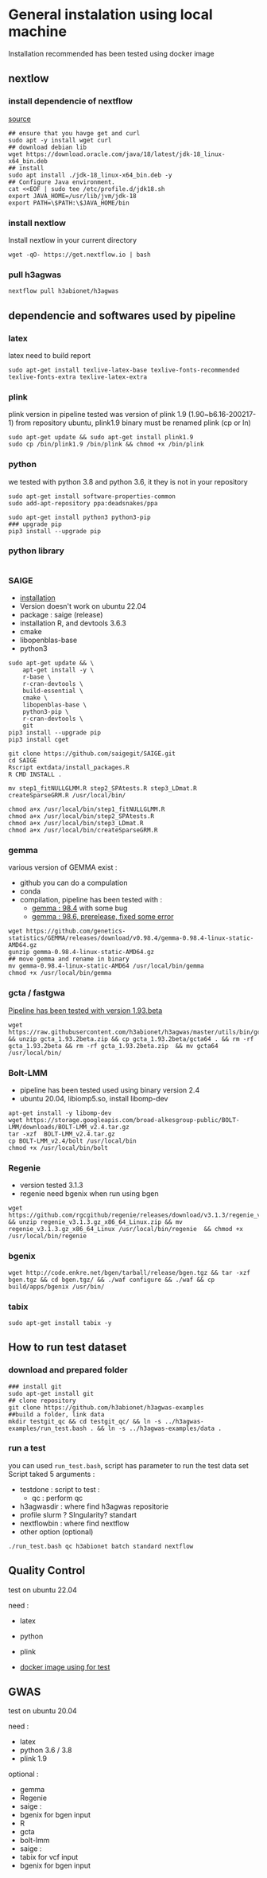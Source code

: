 # General instalation using local machine

Installation recommended has been tested using docker image 

## nextlow 

### install dependencie of nextflow

[source](https://computingforgeeks.com/install-oracle-java-18-on-ubuntu-debian/)

```
## ensure that you havge get and curl
sudo apt -y install wget curl
## download debian lib
wget https://download.oracle.com/java/18/latest/jdk-18_linux-x64_bin.deb
## install
sudo apt install ./jdk-18_linux-x64_bin.deb -y
## Configure Java environment.
cat <<EOF | sudo tee /etc/profile.d/jdk18.sh
export JAVA_HOME=/usr/lib/jvm/jdk-18
export PATH=\$PATH:\$JAVA_HOME/bin
```

### install nextlow 

Install nextlow in your current directory 

```
wget -qO- https://get.nextflow.io | bash
```

### pull  h3agwas 

```
nextflow pull h3abionet/h3agwas
```

## dependencie and softwares used by pipeline

### latex 

latex need to build report

```
sudo apt-get install texlive-latex-base texlive-fonts-recommended texlive-fonts-extra texlive-latex-extra
```

### plink

plink version in pipeline tested was version of plink 1.9  (1.90~b6.16-200217-1) from repository ubuntu, plink1.9 binary must be renamed plink (cp or ln)

```
sudo apt-get update && sudo apt-get install plink1.9
sudo cp /bin/plink1.9 /bin/plink && chmod +x /bin/plink
```

### python

we tested with python 3.8 and python 3.6, it they is not in your repository

```
sudo apt-get install software-properties-common
sudo add-apt-repository ppa:deadsnakes/ppa
```

```
sudo apt-get install python3 python3-pip
### upgrade pip
pip3 install --upgrade pip
```

### python library

```

```

### SAIGE
 * [installation](https://saigegit.github.io/SAIGE-doc/)
 * Version doesn't work on ubuntu 22.04
 * package : saige (release)
  * installation R, and devtools 3.6.3
  * cmake
  * libopenblas-base
  * python3

```
sudo apt-get update && \
    apt-get install -y \
    r-base \
    r-cran-devtools \
    build-essential \
    cmake \
    libopenblas-base \
    python3-pip \
    r-cran-devtools \
    git
pip3 install --upgrade pip
pip3 install cget
```

```
git clone https://github.com/saigegit/SAIGE.git
cd SAIGE
Rscript extdata/install_packages.R
R CMD INSTALL .

mv step1_fitNULLGLMM.R step2_SPAtests.R step3_LDmat.R createSparseGRM.R /usr/local/bin/

chmod a+x /usr/local/bin/step1_fitNULLGLMM.R
chmod a+x /usr/local/bin/step2_SPAtests.R
chmod a+x /usr/local/bin/step3_LDmat.R
chmod a+x /usr/local/bin/createSparseGRM.R

```

### gemma 

various version of GEMMA exist :
 * github you can do a compulation
 * conda
 * compilation, pipeline has been tested with :
   * [gemma : 98.4](https://github.com/genetics-statistics/GEMMA/releases/download/v0.98.4/gemma-0.98.4-linux-static-AMD64.gz) with some bug
   * [gemma : 98.6, prerelease, fixed some error ](https://biogems.info/download/gemma-0.98.6-pre1.gz)

```
wget https://github.com/genetics-statistics/GEMMA/releases/download/v0.98.4/gemma-0.98.4-linux-static-AMD64.gz
gunzip gemma-0.98.4-linux-static-AMD64.gz
## move gemma and rename in binary
mv gemma-0.98.4-linux-static-AMD64 /usr/local/bin/gemma 
chmod +x /usr/local/bin/gemma
```

### gcta / fastgwa

[Pipeline has been tested with version 1.93.beta](https://raw.githubusercontent.com/h3abionet/h3agwas/master/utils/bin/gcta_1.93.2beta.zip)

```
wget https://raw.githubusercontent.com/h3abionet/h3agwas/master/utils/bin/gcta_1.93.2beta.zip && unzip gcta_1.93.2beta.zip && cp gcta_1.93.2beta/gcta64 . && rm -rf gcta_1.93.2beta && rm -rf gcta_1.93.2beta.zip  && mv gcta64 /usr/local/bin/
```

### Bolt-LMM
* pipeline has been tested used using binary version 2.4
 * ubuntu 20.04, libiomp5.so, install libomp-dev

```
apt-get install -y libomp-dev
wget https://storage.googleapis.com/broad-alkesgroup-public/BOLT-LMM/downloads/BOLT-LMM_v2.4.tar.gz 
tar -xzf  BOLT-LMM_v2.4.tar.gz 
cp BOLT-LMM_v2.4/bolt /usr/local/bin 
chmod +x /usr/local/bin/bolt
```

### Regenie
 * version tested 3.1.3
 * regenie need bgenix when run using bgen

```
wget https://github.com/rgcgithub/regenie/releases/download/v3.1.3/regenie_v3.1.3.gz_x86_64_Linux.zip && unzip regenie_v3.1.3.gz_x86_64_Linux.zip && mv regenie_v3.1.3.gz_x86_64_Linux /usr/local/bin/regenie  && chmod +x /usr/local/bin/regenie
```

### bgenix

```
wget http://code.enkre.net/bgen/tarball/release/bgen.tgz && tar -xzf bgen.tgz && cd bgen.tgz/ && ./waf configure && ./waf && cp build/apps/bgenix /usr/bin/
```

### tabix 

```
sudo apt-get install tabix -y
```

## How to run test dataset

### download and prepared folder

```
### install git 
sudo apt-get install git 
## clone repository 
git clone https://github.com/h3abionet/h3agwas-examples
##build a folder, link data
mkdir testgit_qc && cd testgit_qc/ && ln -s ../h3agwas-examples/run_test.bash . && ln -s ../h3agwas-examples/data .
```

### run a test

you can used `run_test.bash`, script has parameter to run the test data set  
Script taked 5 arguments :
 * testdone : script to test :
   * qc : perform qc  
 * h3agwasdir : where find h3agwas repositorie
 * profile slurm ? SIngularity? standart
 * nextflowbin : where find nextflow
 * other option  (optional)

```
./run_test.bash qc h3abionet batch standard nextflow
```


## Quality Control

test on ubuntu 22.04

need :
 * latex 
 * python
 * plink

* [docker image using for test](Docker/qc/)

## GWAS 

test on ubuntu 20.04

need :
 * latex 
 * python 3.6 / 3.8
 * plink 1.9

optional :
 * gemma 
 * Regenie 
 * saige :
  * bgenix for bgen input
  * R
 * gcta
 * bolt-lmm
 * saige :
  * tabix for vcf input
  * bgenix for bgen input






